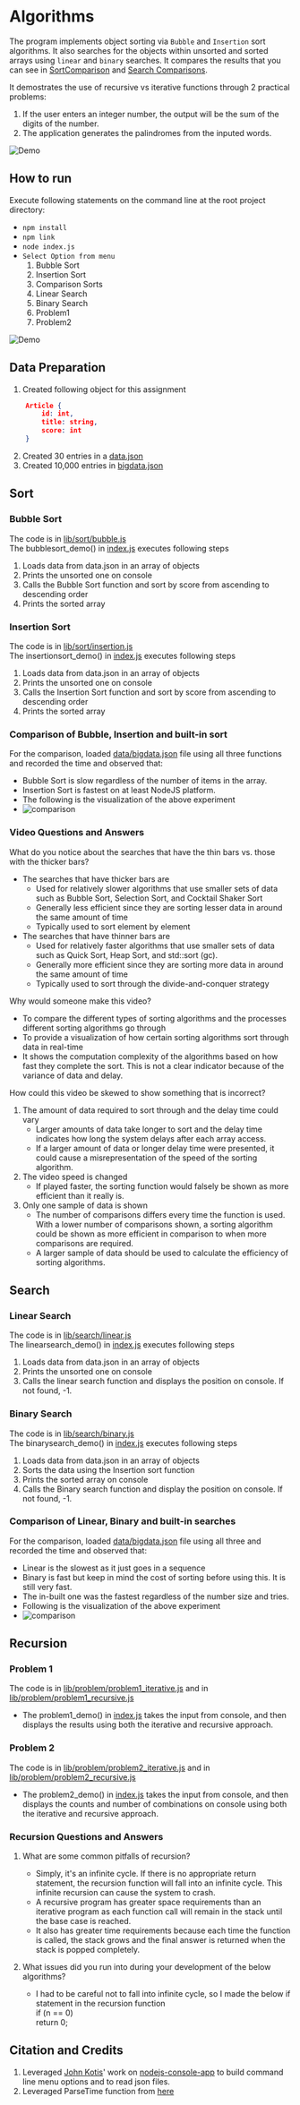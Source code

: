 # Algorithms

The program implements object sorting via `Bubble` and `Insertion` sort algorithms. It  also searches for the objects within unsorted and sorted arrays using `linear` and `binary` searches. It compares the results that you can see in [SortComparison](data/sortcomparison.png) and [Search Comparisons](data/searchcomparison.png).

It demostrates the use of recursive vs iterative functions through 2 practical problems:
1. If the user enters an integer number, the output will be the sum of the digits of the number.
2. The application generates the palindromes from the inputed words. 

![Demo](data/demo.gif)  

## How to run

Execute following statements on the command line at the root project directory:

- `npm install`
- `npm link`
- `node index.js`  
- `Select Option from menu`  
	1. Bubble Sort   
	2. Insertion Sort   
	3. Comparison Sorts  
	4. Linear Search  
	5. Binary Search  
	6. Problem1  
	7. Problem2  

![Demo](data/demo.gif)  

## Data Preparation 
1.	Created following object for this assignment  
``` json 
    Article { 
        id: int, 
        title: string, 
        score: int
    }
```
2.	Created 30 entries in a [data.json](data/data.json) 
3.	Created 10,000 entries in [bigdata.json](data/bigdata.json) 

##	Sort 

### Bubble Sort
The code is in [lib/sort/bubble.js](lib/sort/bubble.js)  
The bubblesort_demo() in [index.js](index.js) executes following steps

1.	Loads data from data.json in an array of objects
2.  Prints the unsorted one on console
3.	Calls the Bubble Sort function and sort by score from ascending to descending order
4.	Prints the sorted array

### Insertion Sort
The code is in [lib/sort/insertion.js](lib/sort/insertion.js)  
The insertionsort_demo() in [index.js](index.js) executes following steps

1.	Loads data from data.json  in an array of objects
2.  Prints the unsorted one on console
3.	Calls the Insertion Sort function and sort by score from ascending to descending order
4.	Prints the sorted array

### Comparison of Bubble, Insertion and built-in sort

For the comparison, loaded [data/bigdata.json](data/bigdata.json) file using all three functions and recorded the time and observed that:
- Bubble Sort is slow regardless of the number of items in the array.
- Insertion Sort is fastest on at least NodeJS platform.  
- The following is the visualization of the above experiment   
- ![comparison](data/sortcomparison.png)

### Video Questions and Answers

What do you notice about the searches that have the thin bars vs. those with the thicker bars?
- The searches that have thicker bars are 
	- Used for relatively slower algorithms that use smaller sets of data such as Bubble Sort, Selection Sort, and Cocktail Shaker Sort
	- Generally less efficient since they are sorting lesser data in around the same amount of time
	- Typically used to sort element by element
- The searches that have thinner bars are
	- Used for relatively faster algorithms that use smaller sets of data such as Quick Sort, Heap Sort, and std::sort (gc).
	- Generally more efficient since they are sorting more data in around the same amount of time
	- Typically used to sort through the divide-and-conquer strategy

Why would someone make this video?
- To compare the different types of sorting algorithms and the processes different sorting algorithms go through
- To provide a visualization of how certain sorting algorithms sort through data in real-time
- It shows the computation complexity of the algorithms based on how fast they complete the sort. This is not a clear indicator because of the variance of data and delay.

How could this video be skewed to show something that is incorrect?
1. The amount of data required to sort through and the delay time could vary
	- Larger amounts of data take longer to sort and the delay time indicates how long the system delays after each array access.
	- If a larger amount of data or longer delay time were presented, it could cause a misrepresentation of the speed of the sorting algorithm.
2. The video speed is changed
	- If played faster, the sorting function would falsely be shown as more efficient than it really is.
3. Only one sample of data is shown
	- The number of comparisons differs every time the function is used. With a lower number of comparisons shown, a sorting algorithm could be shown as more efficient in
	comparison to when more comparisons are required.
	- A larger sample of data should be used to calculate the efficiency of sorting algorithms.

## Search

### Linear Search
The code is in [lib/search/linear.js](lib/search/linear.js)  
The linearsearch_demo() in [index.js](index.js) executes following steps  

1.	Loads data from data.json in an array of objects
2.	Prints the unsorted one on console
3.	Calls the linear search function and displays the position on console. If not found, -1.

### Binary Search
The code is in [lib/search/binary.js](lib/search/binary.js)  
The binarysearch_demo() in [index.js](index.js) executes following steps  

1.	Loads data from data.json in an array of objects
2.  Sorts the data using the Insertion sort function
3.	Prints the sorted array on console
4.	Calls the Binary search function and display the position on console. If not found, -1.

### Comparison of Linear, Binary and built-in searches

For the comparison, loaded [data/bigdata.json](data/bigdata.json) file using all three and recorded the time and observed that:
- Linear is the slowest as it just goes in a sequence 
- Binary is fast but keep in mind the cost of sorting before using this. It is still very fast.
- The in-built one was the fastest regardless of the number size and tries. 
- Following is the visualization of the above experiment   
- ![comparison](data/searchcomparison.png)


## Recursion

### Problem 1
The code is in [lib/problem/problem1_iterative.js](lib/problem/problem1_iterative.js) and in [lib/problem/problem1_recursive.js](lib/problem/problem1_recursive.js)

- The problem1_demo() in [index.js](index.js) takes the input from console, and then displays the results using both the iterative and recursive approach.
 
### Problem 2
The code is in [lib/problem/problem2_iterative.js](lib/problem/problem2_iterative.js) and in [lib/problem/problem2_recursive.js](lib/problem/problem2_recursive.js)

- The problem2_demo() in [index.js](index.js) takes the input from console, and then displays the counts and number of combinations on console using both the iterative and recursive approach.  
 
### Recursion Questions and Answers
1. What are some common pitfalls of recursion?   
    - Simply, it's an infinite cycle. If there is no appropriate return statement, the recursion function will fall into an infinite cycle. This infinite recursion can cause
    the system to crash.  
    - A recursive program has greater space requirements than an iterative program 
    as each function call will remain in the stack until the base case is reached.  
    - It also has greater time requirements because each time the function is called, 
    the stack grows and the final answer is returned when the stack is popped completely.  
    
2. What issues did you run into during your development of the below algorithms?  
    - I had to be careful not to fall into infinite cycle, so I made the below if statement in the recursion function  
        if (n == 0)  
            return 0;
 
## Citation and Credits

1. Leveraged [John Kotis](https://github.com/johnkottis)' work on [nodejs-console-app](https://github.com/johnkottis/nodejs-console-app) to build command line menu options and to read json files.
2. Leveraged ParseTime function from [here](https://npmdoc.github.io/node-npmdoc-tcp-ping/build/apidoc.html)

